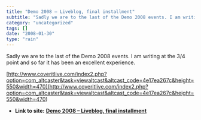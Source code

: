 ```yaml
---
title: "Demo 2008 – Liveblog, final installment"
subtitle: "Sadly we are to the last of the Demo 2008 events. I am writing at the 3/4"
category: "uncategorized"
tags: []
date: "2008-01-30"
type: "rain"
---
```

Sadly we are to the last of the Demo 2008 events. I am writing at the 3/4
point and so far it has been an excellent experience.

[http://www.coveritlive.com/index2.php?option=com_altcaster&task=viewaltcast&altcast_code=4e17ea267c&height=550&width=470](<http://www.coveritlive.com/index2.php?option=com_altcaster&task=viewaltcast&altcast_code=4e17ea267c&height=550&width=470>)


* **Link to site:** **[Demo 2008 – Liveblog, final installment](None)**